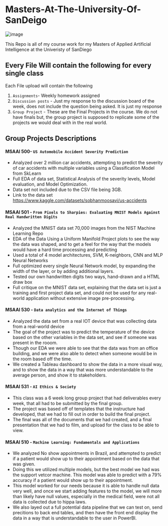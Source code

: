 # Masters-At-The-University-Of-SanDeigo
![image](https://github.com/parchrist/Masters-At-The-University-Of-SanDeigo/assets/108627999/a42f3a0d-af62-4a9e-bfa4-042baf383ed4)


This Repo is all of my course work for my Masters of Applied Artificial Intelligence at the Univeristy of SanDiego 

## Every File Will contain the following for every single class 
Each File upload will contain the following
1. `Assignments`- Weekly homework assigned
2. `Discussion posts` - Just my response to the discussion board of the week, does not include the question being asked. It is just my response
3. `Group Project` - These are the Final Projects in the course. We do not have finals but, the group project is supposed to replicate some of the projects we would deal with in the real world.

## Group Projects Descriptions 

#### MSAAI 500- `US Automobile Accident Severity Prediction`
- Analyzed over 2 million car accidents, attempting to predict the severity of car accidents with multiple variables using a Classification Model from SkLearn
- Full EDA of data set, Statistical Analysis of the severity levels, Model evaluation, and Model Optimization.
- Data set not included due to the CSV file being 3GB.
- Link to the data set https://www.kaggle.com/datasets/sobhanmoosavi/us-accidents
  
#### MSAAI 501 - `From Pixels to Sharpies: Evaluating MNIST Models Against Real Handwritten Digits`
- Analyzed the MNIST data set 70,000 images from the NIST Machine Learning Repo
- EDA of the Data Using a Uniform Manifold Project plots to see the way the data was shaped, and to get a feel for the way that the models would have a hard time processing and predicting
- Used a total of 4 model architectures, SVM, K-neighbors, CNN and MLP Neural Networks
- Full optimized every single Neural Network model, by expanding the width of the layer, or by adding additional layers. 
- Tested our own handwritten digits two ways, hand-drawn and a HTML draw box
- Full critique on the MNIST data set, explaining that the data set is just a training and first project data set, and could not be used for any real-world application without extensive image pre-processing.

#### MSAAI 530 - `Data analytics and the Internet of Things`
- Analyzed the data set from a real IOT device that was collecting data from a real-world device
- The goal of the project was to predict the temperature of the device based on the other variables in the data set, and see if someone was present in the rooom. 
- Though our EDA we were able to see that the data was from an office building, and we were also able to detect when someone would be in the room based off the time. 
- We created a Tableau dashboard to show the data in a more visual way, and to show the data in a way that was more understandable to the average person, and show it to stakeholders. 

#### MSAAI 531 - `AI Ethics & Society`
- This class was a 6 week long group project that had deliverables every week, that all had to be submitted by the final group. 
- The project was based off of templates that the instructure had developed, that we had to fill out in order to build the final project. 
- The final was all of the documents that we had created, and a final presentation that we had to film, and upload for the class to be able to view. 

#### MSAAI 510 - `Machine Learning: Fundamentals and Applications`
- We analyzed No show appointments in Brazil, and attempted to predict if a patient would show up to their appointment based on the data that was given. 
- Doing this we utilized multiple models, but the best model we had was the support vetcor machine. This model was able to predict with a 79% accuracy if a patient would show up to their appointment.
- This model worked for our needs because it is able to handle null data very well, and once we start adding features to the model, we will more than likely have null values, especially in the medical field, were not all data is collected due to hippa laws. 
- We also layed out a full potential data pipeline that we can test on, send precitions to back end tables, and then have the front end display the data in a way that is understandable to the user in PowerBI.
